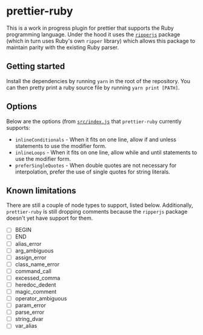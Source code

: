# prettier-ruby

This is a work in progress plugin for prettier that supports the Ruby programming language. Under the hood it uses the [`ripperjs`](https://github.com/kddeisz/ripperjs) package (which in turn uses Ruby's own `ripper` library) which allows this package to maintain parity with the existing Ruby parser.

## Getting started

Install the dependencies by running `yarn` in the root of the repository. You can then pretty print a ruby source file by running `yarn print [PATH]`.

## Options

Below are the options (from [`src/index.js`](src/index.js) that `prettier-ruby` currently supports:

* `inlineConditionals` - When it fits on one line, allow if and unless statements to use the modifier form.
* `inlineLoops` - When it fits on one line, allow while and until statements to use the modifier form.
* `preferSingleQuotes` - When double quotes are not necessary for interpolation, prefer the use of single quotes for string literals.

## Known limitations

There are still a couple of node types to support, listed below. Additionally, `prettier-ruby` is still dropping comments because the `ripperjs` package doesn't yet have support for them.

- [ ] BEGIN
- [ ] END
- [ ] alias_error
- [ ] arg_ambiguous
- [ ] assign_error
- [ ] class_name_error
- [ ] command_call
- [ ] excessed_comma
- [ ] heredoc_dedent
- [ ] magic_comment
- [ ] operator_ambiguous
- [ ] param_error
- [ ] parse_error
- [ ] string_dvar
- [ ] var_alias
